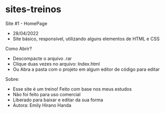 # sites-treinos
Site #1 - HomePage
- 28/04/2022
- Site básico, responsível, utilizando alguns elementos de HTML e CSS

Como Abrir?
- Descompacte o arquivo .rar
- Clique duas vezes no arquivo: Index.html
- Ou Abra a pasta com o projeto em algum editor de código para editar

Sobre:
- Esse site é um treino! Feito com base nos meus estudos
- Não foi feito para uso comercial
- Liberado para baixar e editar da sua forma
- Autora: Emily Hirano Handa
